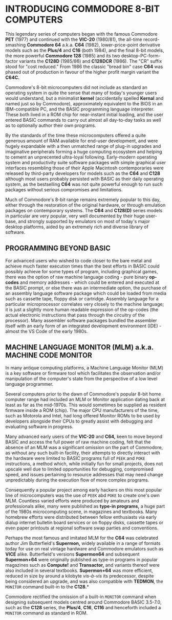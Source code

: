 # INTRODUCING COMMODORE 8-BIT COMPUTERS

This legendary series of computers began with the famous Commodore **PET** (1977) and continued with the **VIC-20** (1980/81), the all-time record-smashing **Commodore 64** a.k.a. **C64** (1982), lower-price-point derivative models such as the **Plus/4** and **C16** (both 1984), and the final 8-bit models, the more powerful **Commodore 128** (1985) and its two desktop-PC-form-factor variants the **C128D** (1985/86) and **C128DCR** (1986). The "CR" suffix stood for "cost reduced." From 1986 the classic "bread bin" case **C64** was phased out of production in favour of the higher profit margin variant the **C64C.**

Commodore's 8-bit microcomputers did not include as standard an operating system in quite the sense that many of today's younger users would understand, but a minimalist **kernel** (accidentally spelled **Kernal** and named just so by Commodore), approximately equivalent to the BIOS in an IBM-compatible PC, and the BASIC programming language interpreter. These both lived in a ROM chip for near-instant initial loading, and the user entered BASIC commands to carry out almost all day-to-day tasks as well as to optionally author their own programs.

By the standards of the time these microcomputers offered a quite generous amount of RAM available for end-user development, and were hugely expandable with a then unmatched range of plug-in upgrades and imaginative peripherals forming a huge computing ecosystem and helping to cement an unprecented ultra-loyal following. Early-modern operating system and productivity suite software packages with simple graphical user interfaces resembling those of their Apple Macintosh contemporaries were released by third-party developers for models such as the **C64** and **C128** although most users probably persisted with BASIC as their daily operating system, as the bestselling **C64** was not quite powerful enough to run such packages without serious compromises and limitations.

Much of Commodore's 8-bit range remains extremely popular to this day, either through the restoration of the original hardware, or through emulation packages on contemporary systems. The **C64** and **C128(D)** series models in particular are very popular, very well documented by their huge user-base, and strongly supported by emulators on most of today's major desktop platforms, aided by an extremely rich and diverse library of software.

## PROGRAMMING BEYOND BASIC

For advanced users who wished to code closer to the bare metal and achieve much faster execution times than the best efforts in BASIC could possibly achieve for some types of program, including graphical games, there was the option of raw machine language coding - pure binary **op-codes** and memory addresses - which could be entered and executed at the BASIC prompt, or else there was an intermediate option, the purchase of an assembly language software package which could be loaded from media such as cassette tape, floppy disk or cartridge. Assembly language for a particular microprocessor correlates very closely to the machine language; it is just a slightly more human readable expression of the op-codes (the actual electronic instructions that pass through the circuitry of the processor). Many assembler software packages bundled the assembler itself with an early form of an integrated development environment (IDE) - almost the VS Code of the early 1980s.

## MACHINE LANGUAGE MONITOR (MLM) a.k.a. MACHINE CODE MONITOR

In many antique computing platforms, a Machine Language Monitor (MLM) is a key software or firmware tool which facilitates the observation and/or manipulation of the computer's state from the perspective of a low level language programmer.

Several computers prior to the dawn of Commodore's popular 8-bit home computer range had included an MLM or Monitor application dating back at least as far as the mid-1970s. This would sometimes be supplied as resident firmware inside a ROM (chip). The major CPU manufacturers of the time, such as Motorola and Intel, had long offered Monitor ROMs to be used by developers alongside their CPUs to greatly assist with debugging and evaluating software in progress.

Many advanced early users of the **VIC-20** and **C64,** keen to move beyond BASIC and access the full power of raw machine coding, felt that the absence of an MLM was a significant omission on the part of Commodore, as without any such built-in facility, their attempts to directly interact with the hardware were limited to BASIC programs full of ``PEEK`` and ``POKE`` instructions, a method which, while initially fun for small projects, does not upscale well due to limited opportunities for debugging, compromised speed, and issues pertaining to resource addresses that may need change unpredictably during the execution flow of more complex programs.

Consequently a popular project among early hackers on this most popular line of microcomputers was the use of ``PEEK`` abd ``POKE`` to create one's own MLM. Countless varied efforts were produced by amateurs and professionals alike, many were published as **type-in programs,** a huge part of the 1980s microcomputing scene, in magazines and textbooks. Many homebrew efforts were distributed between fellow enthusiasts via early dialup internet bulletin board services or on floppy disks, cassette tapes or even paper printouts at regional software swap parties and conventions.

Perhaps the most famous and imitated MLM for the **C64** was celebrated author Jim Butterfield's **Supermon,** widely available in a range of formats today for use on real vintage hardware and Commodore emulators such as **VICE** alike. Butterfield's versions **Supermon64** and subsequent **Supermon+64** were originally published as type-in programs in popular magazines such as **Compute!** and **Transactor,** and variants thereof were also included in several textbooks. **Supermon+64** was more efficient, reduced in size by around a kilobyte *vis-à-vis* its predecessor, despite being considered an upgrade, and was also compatible with **TEDMON**, the ``MONITOR`` command built-in to the **C128.***

Commodore rectified the omission of a built-in ``MONITOR`` command when designing subsequent models centred around Commodore BASIC 3.5-7.0, such as the **C128** series, the **Plus/4**, **C16**, **C116** and henceforth included a ``MONITOR`` command as standard in ROM.
